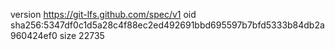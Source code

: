 version https://git-lfs.github.com/spec/v1
oid sha256:5347df0c1d5a28c4f88ec2ed492691bbd695597b7bfd5333b84db2a960424ef0
size 22735
